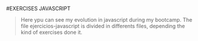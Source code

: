 #EXERCISES JAVASCRIPT

>Here ypu can see my evolution in javascript during my bootcamp. The file ejercicios-javascript is divided in differents files, depending the kind of exercises done it.

